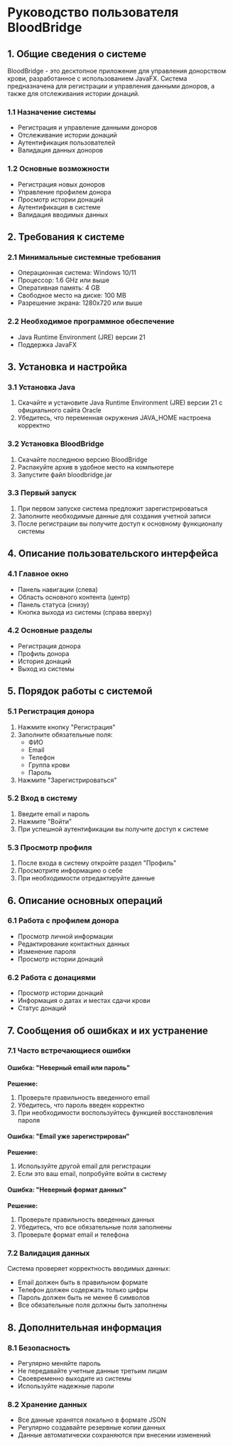 # Руководство пользователя BloodBridge

## 1. Общие сведения о системе

BloodBridge - это десктопное приложение для управления донорством крови, разработанное с использованием JavaFX. Система предназначена для регистрации и управления данными доноров, а также для отслеживания истории донаций.

### 1.1 Назначение системы
- Регистрация и управление данными доноров
- Отслеживание истории донаций
- Аутентификация пользователей
- Валидация данных доноров

### 1.2 Основные возможности
- Регистрация новых доноров
- Управление профилем донора
- Просмотр истории донаций
- Аутентификация в системе
- Валидация вводимых данных

## 2. Требования к системе

### 2.1 Минимальные системные требования
- Операционная система: Windows 10/11
- Процессор: 1.6 GHz или выше
- Оперативная память: 4 GB
- Свободное место на диске: 100 MB
- Разрешение экрана: 1280x720 или выше

### 2.2 Необходимое программное обеспечение
- Java Runtime Environment (JRE) версии 21
- Поддержка JavaFX

## 3. Установка и настройка

### 3.1 Установка Java
1. Скачайте и установите Java Runtime Environment (JRE) версии 21 с официального сайта Oracle
2. Убедитесь, что переменная окружения JAVA_HOME настроена корректно

### 3.2 Установка BloodBridge
1. Скачайте последнюю версию BloodBridge
2. Распакуйте архив в удобное место на компьютере
3. Запустите файл bloodbridge.jar

### 3.3 Первый запуск
1. При первом запуске система предложит зарегистрироваться
2. Заполните необходимые данные для создания учетной записи
3. После регистрации вы получите доступ к основному функционалу системы

## 4. Описание пользовательского интерфейса

### 4.1 Главное окно
- Панель навигации (слева)
- Область основного контента (центр)
- Панель статуса (снизу)
- Кнопка выхода из системы (справа вверху)

### 4.2 Основные разделы
- Регистрация донора
- Профиль донора
- История донаций
- Выход из системы

## 5. Порядок работы с системой

### 5.1 Регистрация донора
1. Нажмите кнопку "Регистрация"
2. Заполните обязательные поля:
   - ФИО
   - Email
   - Телефон
   - Группа крови
   - Пароль
3. Нажмите "Зарегистрироваться"

### 5.2 Вход в систему
1. Введите email и пароль
2. Нажмите "Войти"
3. При успешной аутентификации вы получите доступ к системе

### 5.3 Просмотр профиля
1. После входа в систему откройте раздел "Профиль"
2. Просмотрите информацию о себе
3. При необходимости отредактируйте данные

## 6. Описание основных операций

### 6.1 Работа с профилем донора
- Просмотр личной информации
- Редактирование контактных данных
- Изменение пароля
- Просмотр истории донаций

### 6.2 Работа с донациями
- Просмотр истории донаций
- Информация о датах и местах сдачи крови
- Статус донаций

## 7. Сообщения об ошибках и их устранение

### 7.1 Часто встречающиеся ошибки

#### Ошибка: "Неверный email или пароль"
**Решение:**
1. Проверьте правильность введенного email
2. Убедитесь, что пароль введен корректно
3. При необходимости воспользуйтесь функцией восстановления пароля

#### Ошибка: "Email уже зарегистрирован"
**Решение:**
1. Используйте другой email для регистрации
2. Если это ваш email, попробуйте войти в систему

#### Ошибка: "Неверный формат данных"
**Решение:**
1. Проверьте правильность введенных данных
2. Убедитесь, что все обязательные поля заполнены
3. Проверьте формат email и телефона

### 7.2 Валидация данных
Система проверяет корректность вводимых данных:
- Email должен быть в правильном формате
- Телефон должен содержать только цифры
- Пароль должен быть не менее 6 символов
- Все обязательные поля должны быть заполнены

## 8. Дополнительная информация

### 8.1 Безопасность
- Регулярно меняйте пароль
- Не передавайте учетные данные третьим лицам
- Своевременно выходите из системы
- Используйте надежные пароли

### 8.2 Хранение данных
- Все данные хранятся локально в формате JSON
- Регулярно создавайте резервные копии данных
- Данные автоматически сохраняются при внесении изменений 